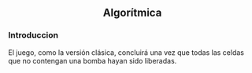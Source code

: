 <div align="center">
  
  ## Algorítmica
 
 
    
</div>

### Introduccion
 
</ol>

El juego, como la versión clásica, concluirá una vez que todas las celdas que no contengan una bomba hayan sido liberadas.<br/>


</div>
